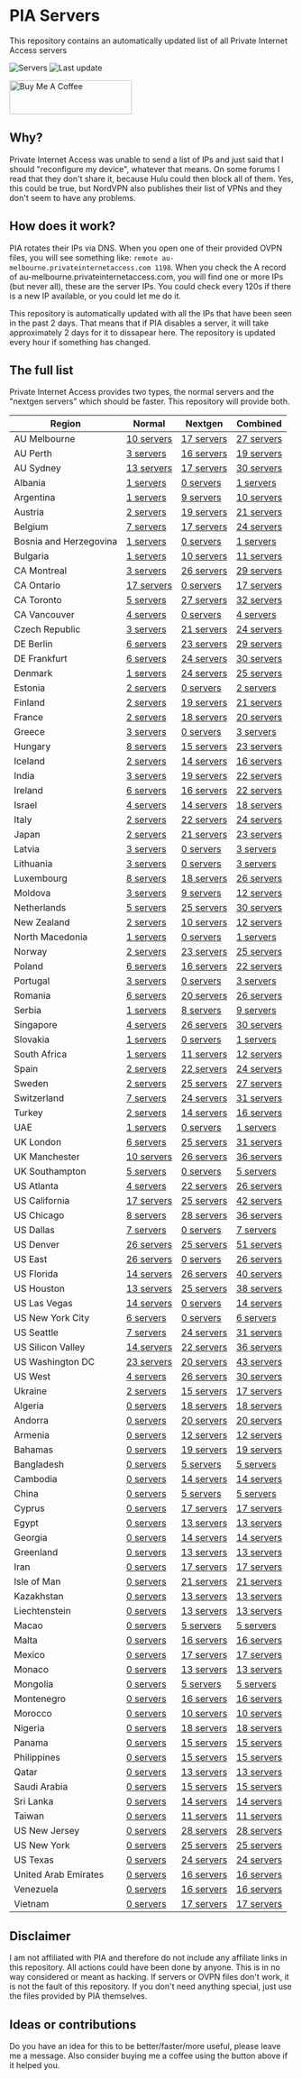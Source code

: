 # PIA Servers
This repository contains an automatically updated list of all Private Internet Access servers

![Servers](https://img.shields.io/badge/servers-1880-brightgreen) ![Last update](https://img.shields.io/badge/last%20update-2020--09--23%2017%3A33-brightgreen) 

<a href="https://www.buymeacoffee.com/Lars-" target="_blank"><img src="https://cdn.buymeacoffee.com/buttons/v2/default-orange.png" alt="Buy Me A Coffee" height="60" style="height: 60px !important;width: 217px !important;" ></a>

## Why?
Private Internet Access was unable to send a list of IPs and just said that I should "reconfigure my device", whatever that means.
On some forums I read that they don't share it, because Hulu could then block all of them. Yes, this could be true, but NordVPN also publishes their list of VPNs and they don't seem to have any problems.

## How does it work?
PIA rotates their IPs via DNS. When you open one of their provided OVPN files, you will see something like:
`remote au-melbourne.privateinternetaccess.com 1198`. When you check the A record of au-melbourne.privateinternetaccess.com, you will find one or more IPs (but never all), these are the server IPs.
You could check every 120s if there is a new IP available, or you could let me do it.

This repository is automatically updated with all the IPs that have been seen in the past 2 days. That means that if PIA disables a server, it will take approximately 2 days for it to dissapear here.
The repository is updated every hour if something has changed.

## The full list
Private Internet Access provides two types, the normal servers and the "nextgen servers" which should be faster. This repository will provide both.

Region | Normal | Nextgen | Combined
------ | ------ | ------- | --------
AU Melbourne | [10 servers](https://github.com/Lars-/PIA-servers/tree/master/normal/AU%20Melbourne) | [17 servers](https://github.com/Lars-/PIA-servers/tree/master/nextgen/AU%20Melbourne) | [27 servers](https://github.com/Lars-/PIA-servers/tree/master/combined/AU%20Melbourne)
AU Perth | [3 servers](https://github.com/Lars-/PIA-servers/tree/master/normal/AU%20Perth) | [16 servers](https://github.com/Lars-/PIA-servers/tree/master/nextgen/AU%20Perth) | [19 servers](https://github.com/Lars-/PIA-servers/tree/master/combined/AU%20Perth)
AU Sydney | [13 servers](https://github.com/Lars-/PIA-servers/tree/master/normal/AU%20Sydney) | [17 servers](https://github.com/Lars-/PIA-servers/tree/master/nextgen/AU%20Sydney) | [30 servers](https://github.com/Lars-/PIA-servers/tree/master/combined/AU%20Sydney)
Albania | [1 servers](https://github.com/Lars-/PIA-servers/tree/master/normal/Albania) | [0 servers](https://github.com/Lars-/PIA-servers/tree/master/nextgen/Albania) | [1 servers](https://github.com/Lars-/PIA-servers/tree/master/combined/Albania)
Argentina | [1 servers](https://github.com/Lars-/PIA-servers/tree/master/normal/Argentina) | [9 servers](https://github.com/Lars-/PIA-servers/tree/master/nextgen/Argentina) | [10 servers](https://github.com/Lars-/PIA-servers/tree/master/combined/Argentina)
Austria | [2 servers](https://github.com/Lars-/PIA-servers/tree/master/normal/Austria) | [19 servers](https://github.com/Lars-/PIA-servers/tree/master/nextgen/Austria) | [21 servers](https://github.com/Lars-/PIA-servers/tree/master/combined/Austria)
Belgium | [7 servers](https://github.com/Lars-/PIA-servers/tree/master/normal/Belgium) | [17 servers](https://github.com/Lars-/PIA-servers/tree/master/nextgen/Belgium) | [24 servers](https://github.com/Lars-/PIA-servers/tree/master/combined/Belgium)
Bosnia and Herzegovina | [1 servers](https://github.com/Lars-/PIA-servers/tree/master/normal/Bosnia%20and%20Herzegovina) | [0 servers](https://github.com/Lars-/PIA-servers/tree/master/nextgen/Bosnia%20and%20Herzegovina) | [1 servers](https://github.com/Lars-/PIA-servers/tree/master/combined/Bosnia%20and%20Herzegovina)
Bulgaria | [1 servers](https://github.com/Lars-/PIA-servers/tree/master/normal/Bulgaria) | [10 servers](https://github.com/Lars-/PIA-servers/tree/master/nextgen/Bulgaria) | [11 servers](https://github.com/Lars-/PIA-servers/tree/master/combined/Bulgaria)
CA Montreal | [3 servers](https://github.com/Lars-/PIA-servers/tree/master/normal/CA%20Montreal) | [26 servers](https://github.com/Lars-/PIA-servers/tree/master/nextgen/CA%20Montreal) | [29 servers](https://github.com/Lars-/PIA-servers/tree/master/combined/CA%20Montreal)
CA Ontario | [17 servers](https://github.com/Lars-/PIA-servers/tree/master/normal/CA%20Ontario) | [0 servers](https://github.com/Lars-/PIA-servers/tree/master/nextgen/CA%20Ontario) | [17 servers](https://github.com/Lars-/PIA-servers/tree/master/combined/CA%20Ontario)
CA Toronto | [5 servers](https://github.com/Lars-/PIA-servers/tree/master/normal/CA%20Toronto) | [27 servers](https://github.com/Lars-/PIA-servers/tree/master/nextgen/CA%20Toronto) | [32 servers](https://github.com/Lars-/PIA-servers/tree/master/combined/CA%20Toronto)
CA Vancouver | [4 servers](https://github.com/Lars-/PIA-servers/tree/master/normal/CA%20Vancouver) | [0 servers](https://github.com/Lars-/PIA-servers/tree/master/nextgen/CA%20Vancouver) | [4 servers](https://github.com/Lars-/PIA-servers/tree/master/combined/CA%20Vancouver)
Czech Republic | [3 servers](https://github.com/Lars-/PIA-servers/tree/master/normal/Czech%20Republic) | [21 servers](https://github.com/Lars-/PIA-servers/tree/master/nextgen/Czech%20Republic) | [24 servers](https://github.com/Lars-/PIA-servers/tree/master/combined/Czech%20Republic)
DE Berlin | [6 servers](https://github.com/Lars-/PIA-servers/tree/master/normal/DE%20Berlin) | [23 servers](https://github.com/Lars-/PIA-servers/tree/master/nextgen/DE%20Berlin) | [29 servers](https://github.com/Lars-/PIA-servers/tree/master/combined/DE%20Berlin)
DE Frankfurt | [6 servers](https://github.com/Lars-/PIA-servers/tree/master/normal/DE%20Frankfurt) | [24 servers](https://github.com/Lars-/PIA-servers/tree/master/nextgen/DE%20Frankfurt) | [30 servers](https://github.com/Lars-/PIA-servers/tree/master/combined/DE%20Frankfurt)
Denmark | [1 servers](https://github.com/Lars-/PIA-servers/tree/master/normal/Denmark) | [24 servers](https://github.com/Lars-/PIA-servers/tree/master/nextgen/Denmark) | [25 servers](https://github.com/Lars-/PIA-servers/tree/master/combined/Denmark)
Estonia | [2 servers](https://github.com/Lars-/PIA-servers/tree/master/normal/Estonia) | [0 servers](https://github.com/Lars-/PIA-servers/tree/master/nextgen/Estonia) | [2 servers](https://github.com/Lars-/PIA-servers/tree/master/combined/Estonia)
Finland | [2 servers](https://github.com/Lars-/PIA-servers/tree/master/normal/Finland) | [19 servers](https://github.com/Lars-/PIA-servers/tree/master/nextgen/Finland) | [21 servers](https://github.com/Lars-/PIA-servers/tree/master/combined/Finland)
France | [2 servers](https://github.com/Lars-/PIA-servers/tree/master/normal/France) | [18 servers](https://github.com/Lars-/PIA-servers/tree/master/nextgen/France) | [20 servers](https://github.com/Lars-/PIA-servers/tree/master/combined/France)
Greece | [3 servers](https://github.com/Lars-/PIA-servers/tree/master/normal/Greece) | [0 servers](https://github.com/Lars-/PIA-servers/tree/master/nextgen/Greece) | [3 servers](https://github.com/Lars-/PIA-servers/tree/master/combined/Greece)
Hungary | [8 servers](https://github.com/Lars-/PIA-servers/tree/master/normal/Hungary) | [15 servers](https://github.com/Lars-/PIA-servers/tree/master/nextgen/Hungary) | [23 servers](https://github.com/Lars-/PIA-servers/tree/master/combined/Hungary)
Iceland | [2 servers](https://github.com/Lars-/PIA-servers/tree/master/normal/Iceland) | [14 servers](https://github.com/Lars-/PIA-servers/tree/master/nextgen/Iceland) | [16 servers](https://github.com/Lars-/PIA-servers/tree/master/combined/Iceland)
India | [3 servers](https://github.com/Lars-/PIA-servers/tree/master/normal/India) | [19 servers](https://github.com/Lars-/PIA-servers/tree/master/nextgen/India) | [22 servers](https://github.com/Lars-/PIA-servers/tree/master/combined/India)
Ireland | [6 servers](https://github.com/Lars-/PIA-servers/tree/master/normal/Ireland) | [16 servers](https://github.com/Lars-/PIA-servers/tree/master/nextgen/Ireland) | [22 servers](https://github.com/Lars-/PIA-servers/tree/master/combined/Ireland)
Israel | [4 servers](https://github.com/Lars-/PIA-servers/tree/master/normal/Israel) | [14 servers](https://github.com/Lars-/PIA-servers/tree/master/nextgen/Israel) | [18 servers](https://github.com/Lars-/PIA-servers/tree/master/combined/Israel)
Italy | [2 servers](https://github.com/Lars-/PIA-servers/tree/master/normal/Italy) | [22 servers](https://github.com/Lars-/PIA-servers/tree/master/nextgen/Italy) | [24 servers](https://github.com/Lars-/PIA-servers/tree/master/combined/Italy)
Japan | [2 servers](https://github.com/Lars-/PIA-servers/tree/master/normal/Japan) | [21 servers](https://github.com/Lars-/PIA-servers/tree/master/nextgen/Japan) | [23 servers](https://github.com/Lars-/PIA-servers/tree/master/combined/Japan)
Latvia | [3 servers](https://github.com/Lars-/PIA-servers/tree/master/normal/Latvia) | [0 servers](https://github.com/Lars-/PIA-servers/tree/master/nextgen/Latvia) | [3 servers](https://github.com/Lars-/PIA-servers/tree/master/combined/Latvia)
Lithuania | [3 servers](https://github.com/Lars-/PIA-servers/tree/master/normal/Lithuania) | [0 servers](https://github.com/Lars-/PIA-servers/tree/master/nextgen/Lithuania) | [3 servers](https://github.com/Lars-/PIA-servers/tree/master/combined/Lithuania)
Luxembourg | [8 servers](https://github.com/Lars-/PIA-servers/tree/master/normal/Luxembourg) | [18 servers](https://github.com/Lars-/PIA-servers/tree/master/nextgen/Luxembourg) | [26 servers](https://github.com/Lars-/PIA-servers/tree/master/combined/Luxembourg)
Moldova | [3 servers](https://github.com/Lars-/PIA-servers/tree/master/normal/Moldova) | [9 servers](https://github.com/Lars-/PIA-servers/tree/master/nextgen/Moldova) | [12 servers](https://github.com/Lars-/PIA-servers/tree/master/combined/Moldova)
Netherlands | [5 servers](https://github.com/Lars-/PIA-servers/tree/master/normal/Netherlands) | [25 servers](https://github.com/Lars-/PIA-servers/tree/master/nextgen/Netherlands) | [30 servers](https://github.com/Lars-/PIA-servers/tree/master/combined/Netherlands)
New Zealand | [2 servers](https://github.com/Lars-/PIA-servers/tree/master/normal/New%20Zealand) | [10 servers](https://github.com/Lars-/PIA-servers/tree/master/nextgen/New%20Zealand) | [12 servers](https://github.com/Lars-/PIA-servers/tree/master/combined/New%20Zealand)
North Macedonia | [1 servers](https://github.com/Lars-/PIA-servers/tree/master/normal/North%20Macedonia) | [0 servers](https://github.com/Lars-/PIA-servers/tree/master/nextgen/North%20Macedonia) | [1 servers](https://github.com/Lars-/PIA-servers/tree/master/combined/North%20Macedonia)
Norway | [2 servers](https://github.com/Lars-/PIA-servers/tree/master/normal/Norway) | [23 servers](https://github.com/Lars-/PIA-servers/tree/master/nextgen/Norway) | [25 servers](https://github.com/Lars-/PIA-servers/tree/master/combined/Norway)
Poland | [6 servers](https://github.com/Lars-/PIA-servers/tree/master/normal/Poland) | [16 servers](https://github.com/Lars-/PIA-servers/tree/master/nextgen/Poland) | [22 servers](https://github.com/Lars-/PIA-servers/tree/master/combined/Poland)
Portugal | [3 servers](https://github.com/Lars-/PIA-servers/tree/master/normal/Portugal) | [0 servers](https://github.com/Lars-/PIA-servers/tree/master/nextgen/Portugal) | [3 servers](https://github.com/Lars-/PIA-servers/tree/master/combined/Portugal)
Romania | [6 servers](https://github.com/Lars-/PIA-servers/tree/master/normal/Romania) | [20 servers](https://github.com/Lars-/PIA-servers/tree/master/nextgen/Romania) | [26 servers](https://github.com/Lars-/PIA-servers/tree/master/combined/Romania)
Serbia | [1 servers](https://github.com/Lars-/PIA-servers/tree/master/normal/Serbia) | [8 servers](https://github.com/Lars-/PIA-servers/tree/master/nextgen/Serbia) | [9 servers](https://github.com/Lars-/PIA-servers/tree/master/combined/Serbia)
Singapore | [4 servers](https://github.com/Lars-/PIA-servers/tree/master/normal/Singapore) | [26 servers](https://github.com/Lars-/PIA-servers/tree/master/nextgen/Singapore) | [30 servers](https://github.com/Lars-/PIA-servers/tree/master/combined/Singapore)
Slovakia | [1 servers](https://github.com/Lars-/PIA-servers/tree/master/normal/Slovakia) | [0 servers](https://github.com/Lars-/PIA-servers/tree/master/nextgen/Slovakia) | [1 servers](https://github.com/Lars-/PIA-servers/tree/master/combined/Slovakia)
South Africa | [1 servers](https://github.com/Lars-/PIA-servers/tree/master/normal/South%20Africa) | [11 servers](https://github.com/Lars-/PIA-servers/tree/master/nextgen/South%20Africa) | [12 servers](https://github.com/Lars-/PIA-servers/tree/master/combined/South%20Africa)
Spain | [2 servers](https://github.com/Lars-/PIA-servers/tree/master/normal/Spain) | [22 servers](https://github.com/Lars-/PIA-servers/tree/master/nextgen/Spain) | [24 servers](https://github.com/Lars-/PIA-servers/tree/master/combined/Spain)
Sweden | [2 servers](https://github.com/Lars-/PIA-servers/tree/master/normal/Sweden) | [25 servers](https://github.com/Lars-/PIA-servers/tree/master/nextgen/Sweden) | [27 servers](https://github.com/Lars-/PIA-servers/tree/master/combined/Sweden)
Switzerland | [7 servers](https://github.com/Lars-/PIA-servers/tree/master/normal/Switzerland) | [24 servers](https://github.com/Lars-/PIA-servers/tree/master/nextgen/Switzerland) | [31 servers](https://github.com/Lars-/PIA-servers/tree/master/combined/Switzerland)
Turkey | [2 servers](https://github.com/Lars-/PIA-servers/tree/master/normal/Turkey) | [14 servers](https://github.com/Lars-/PIA-servers/tree/master/nextgen/Turkey) | [16 servers](https://github.com/Lars-/PIA-servers/tree/master/combined/Turkey)
UAE | [1 servers](https://github.com/Lars-/PIA-servers/tree/master/normal/UAE) | [0 servers](https://github.com/Lars-/PIA-servers/tree/master/nextgen/UAE) | [1 servers](https://github.com/Lars-/PIA-servers/tree/master/combined/UAE)
UK London | [6 servers](https://github.com/Lars-/PIA-servers/tree/master/normal/UK%20London) | [25 servers](https://github.com/Lars-/PIA-servers/tree/master/nextgen/UK%20London) | [31 servers](https://github.com/Lars-/PIA-servers/tree/master/combined/UK%20London)
UK Manchester | [10 servers](https://github.com/Lars-/PIA-servers/tree/master/normal/UK%20Manchester) | [26 servers](https://github.com/Lars-/PIA-servers/tree/master/nextgen/UK%20Manchester) | [36 servers](https://github.com/Lars-/PIA-servers/tree/master/combined/UK%20Manchester)
UK Southampton | [5 servers](https://github.com/Lars-/PIA-servers/tree/master/normal/UK%20Southampton) | [0 servers](https://github.com/Lars-/PIA-servers/tree/master/nextgen/UK%20Southampton) | [5 servers](https://github.com/Lars-/PIA-servers/tree/master/combined/UK%20Southampton)
US Atlanta | [4 servers](https://github.com/Lars-/PIA-servers/tree/master/normal/US%20Atlanta) | [22 servers](https://github.com/Lars-/PIA-servers/tree/master/nextgen/US%20Atlanta) | [26 servers](https://github.com/Lars-/PIA-servers/tree/master/combined/US%20Atlanta)
US California | [17 servers](https://github.com/Lars-/PIA-servers/tree/master/normal/US%20California) | [25 servers](https://github.com/Lars-/PIA-servers/tree/master/nextgen/US%20California) | [42 servers](https://github.com/Lars-/PIA-servers/tree/master/combined/US%20California)
US Chicago | [8 servers](https://github.com/Lars-/PIA-servers/tree/master/normal/US%20Chicago) | [28 servers](https://github.com/Lars-/PIA-servers/tree/master/nextgen/US%20Chicago) | [36 servers](https://github.com/Lars-/PIA-servers/tree/master/combined/US%20Chicago)
US Dallas | [7 servers](https://github.com/Lars-/PIA-servers/tree/master/normal/US%20Dallas) | [0 servers](https://github.com/Lars-/PIA-servers/tree/master/nextgen/US%20Dallas) | [7 servers](https://github.com/Lars-/PIA-servers/tree/master/combined/US%20Dallas)
US Denver | [26 servers](https://github.com/Lars-/PIA-servers/tree/master/normal/US%20Denver) | [25 servers](https://github.com/Lars-/PIA-servers/tree/master/nextgen/US%20Denver) | [51 servers](https://github.com/Lars-/PIA-servers/tree/master/combined/US%20Denver)
US East | [26 servers](https://github.com/Lars-/PIA-servers/tree/master/normal/US%20East) | [0 servers](https://github.com/Lars-/PIA-servers/tree/master/nextgen/US%20East) | [26 servers](https://github.com/Lars-/PIA-servers/tree/master/combined/US%20East)
US Florida | [14 servers](https://github.com/Lars-/PIA-servers/tree/master/normal/US%20Florida) | [26 servers](https://github.com/Lars-/PIA-servers/tree/master/nextgen/US%20Florida) | [40 servers](https://github.com/Lars-/PIA-servers/tree/master/combined/US%20Florida)
US Houston | [13 servers](https://github.com/Lars-/PIA-servers/tree/master/normal/US%20Houston) | [25 servers](https://github.com/Lars-/PIA-servers/tree/master/nextgen/US%20Houston) | [38 servers](https://github.com/Lars-/PIA-servers/tree/master/combined/US%20Houston)
US Las Vegas | [14 servers](https://github.com/Lars-/PIA-servers/tree/master/normal/US%20Las%20Vegas) | [0 servers](https://github.com/Lars-/PIA-servers/tree/master/nextgen/US%20Las%20Vegas) | [14 servers](https://github.com/Lars-/PIA-servers/tree/master/combined/US%20Las%20Vegas)
US New York City | [6 servers](https://github.com/Lars-/PIA-servers/tree/master/normal/US%20New%20York%20City) | [0 servers](https://github.com/Lars-/PIA-servers/tree/master/nextgen/US%20New%20York%20City) | [6 servers](https://github.com/Lars-/PIA-servers/tree/master/combined/US%20New%20York%20City)
US Seattle | [7 servers](https://github.com/Lars-/PIA-servers/tree/master/normal/US%20Seattle) | [24 servers](https://github.com/Lars-/PIA-servers/tree/master/nextgen/US%20Seattle) | [31 servers](https://github.com/Lars-/PIA-servers/tree/master/combined/US%20Seattle)
US Silicon Valley | [14 servers](https://github.com/Lars-/PIA-servers/tree/master/normal/US%20Silicon%20Valley) | [22 servers](https://github.com/Lars-/PIA-servers/tree/master/nextgen/US%20Silicon%20Valley) | [36 servers](https://github.com/Lars-/PIA-servers/tree/master/combined/US%20Silicon%20Valley)
US Washington DC | [23 servers](https://github.com/Lars-/PIA-servers/tree/master/normal/US%20Washington%20DC) | [20 servers](https://github.com/Lars-/PIA-servers/tree/master/nextgen/US%20Washington%20DC) | [43 servers](https://github.com/Lars-/PIA-servers/tree/master/combined/US%20Washington%20DC)
US West | [4 servers](https://github.com/Lars-/PIA-servers/tree/master/normal/US%20West) | [26 servers](https://github.com/Lars-/PIA-servers/tree/master/nextgen/US%20West) | [30 servers](https://github.com/Lars-/PIA-servers/tree/master/combined/US%20West)
Ukraine | [2 servers](https://github.com/Lars-/PIA-servers/tree/master/normal/Ukraine) | [15 servers](https://github.com/Lars-/PIA-servers/tree/master/nextgen/Ukraine) | [17 servers](https://github.com/Lars-/PIA-servers/tree/master/combined/Ukraine)
Algeria | [0 servers](https://github.com/Lars-/PIA-servers/tree/master/normal/Algeria) | [18 servers](https://github.com/Lars-/PIA-servers/tree/master/nextgen/Algeria) | [18 servers](https://github.com/Lars-/PIA-servers/tree/master/combined/Algeria)
Andorra | [0 servers](https://github.com/Lars-/PIA-servers/tree/master/normal/Andorra) | [20 servers](https://github.com/Lars-/PIA-servers/tree/master/nextgen/Andorra) | [20 servers](https://github.com/Lars-/PIA-servers/tree/master/combined/Andorra)
Armenia | [0 servers](https://github.com/Lars-/PIA-servers/tree/master/normal/Armenia) | [12 servers](https://github.com/Lars-/PIA-servers/tree/master/nextgen/Armenia) | [12 servers](https://github.com/Lars-/PIA-servers/tree/master/combined/Armenia)
Bahamas | [0 servers](https://github.com/Lars-/PIA-servers/tree/master/normal/Bahamas) | [19 servers](https://github.com/Lars-/PIA-servers/tree/master/nextgen/Bahamas) | [19 servers](https://github.com/Lars-/PIA-servers/tree/master/combined/Bahamas)
Bangladesh | [0 servers](https://github.com/Lars-/PIA-servers/tree/master/normal/Bangladesh) | [5 servers](https://github.com/Lars-/PIA-servers/tree/master/nextgen/Bangladesh) | [5 servers](https://github.com/Lars-/PIA-servers/tree/master/combined/Bangladesh)
Cambodia | [0 servers](https://github.com/Lars-/PIA-servers/tree/master/normal/Cambodia) | [14 servers](https://github.com/Lars-/PIA-servers/tree/master/nextgen/Cambodia) | [14 servers](https://github.com/Lars-/PIA-servers/tree/master/combined/Cambodia)
China | [0 servers](https://github.com/Lars-/PIA-servers/tree/master/normal/China) | [5 servers](https://github.com/Lars-/PIA-servers/tree/master/nextgen/China) | [5 servers](https://github.com/Lars-/PIA-servers/tree/master/combined/China)
Cyprus | [0 servers](https://github.com/Lars-/PIA-servers/tree/master/normal/Cyprus) | [17 servers](https://github.com/Lars-/PIA-servers/tree/master/nextgen/Cyprus) | [17 servers](https://github.com/Lars-/PIA-servers/tree/master/combined/Cyprus)
Egypt | [0 servers](https://github.com/Lars-/PIA-servers/tree/master/normal/Egypt) | [13 servers](https://github.com/Lars-/PIA-servers/tree/master/nextgen/Egypt) | [13 servers](https://github.com/Lars-/PIA-servers/tree/master/combined/Egypt)
Georgia | [0 servers](https://github.com/Lars-/PIA-servers/tree/master/normal/Georgia) | [14 servers](https://github.com/Lars-/PIA-servers/tree/master/nextgen/Georgia) | [14 servers](https://github.com/Lars-/PIA-servers/tree/master/combined/Georgia)
Greenland | [0 servers](https://github.com/Lars-/PIA-servers/tree/master/normal/Greenland) | [13 servers](https://github.com/Lars-/PIA-servers/tree/master/nextgen/Greenland) | [13 servers](https://github.com/Lars-/PIA-servers/tree/master/combined/Greenland)
Iran | [0 servers](https://github.com/Lars-/PIA-servers/tree/master/normal/Iran) | [17 servers](https://github.com/Lars-/PIA-servers/tree/master/nextgen/Iran) | [17 servers](https://github.com/Lars-/PIA-servers/tree/master/combined/Iran)
Isle of Man | [0 servers](https://github.com/Lars-/PIA-servers/tree/master/normal/Isle%20of%20Man) | [21 servers](https://github.com/Lars-/PIA-servers/tree/master/nextgen/Isle%20of%20Man) | [21 servers](https://github.com/Lars-/PIA-servers/tree/master/combined/Isle%20of%20Man)
Kazakhstan | [0 servers](https://github.com/Lars-/PIA-servers/tree/master/normal/Kazakhstan) | [13 servers](https://github.com/Lars-/PIA-servers/tree/master/nextgen/Kazakhstan) | [13 servers](https://github.com/Lars-/PIA-servers/tree/master/combined/Kazakhstan)
Liechtenstein | [0 servers](https://github.com/Lars-/PIA-servers/tree/master/normal/Liechtenstein) | [13 servers](https://github.com/Lars-/PIA-servers/tree/master/nextgen/Liechtenstein) | [13 servers](https://github.com/Lars-/PIA-servers/tree/master/combined/Liechtenstein)
Macao | [0 servers](https://github.com/Lars-/PIA-servers/tree/master/normal/Macao) | [5 servers](https://github.com/Lars-/PIA-servers/tree/master/nextgen/Macao) | [5 servers](https://github.com/Lars-/PIA-servers/tree/master/combined/Macao)
Malta | [0 servers](https://github.com/Lars-/PIA-servers/tree/master/normal/Malta) | [16 servers](https://github.com/Lars-/PIA-servers/tree/master/nextgen/Malta) | [16 servers](https://github.com/Lars-/PIA-servers/tree/master/combined/Malta)
Mexico | [0 servers](https://github.com/Lars-/PIA-servers/tree/master/normal/Mexico) | [17 servers](https://github.com/Lars-/PIA-servers/tree/master/nextgen/Mexico) | [17 servers](https://github.com/Lars-/PIA-servers/tree/master/combined/Mexico)
Monaco | [0 servers](https://github.com/Lars-/PIA-servers/tree/master/normal/Monaco) | [13 servers](https://github.com/Lars-/PIA-servers/tree/master/nextgen/Monaco) | [13 servers](https://github.com/Lars-/PIA-servers/tree/master/combined/Monaco)
Mongolia | [0 servers](https://github.com/Lars-/PIA-servers/tree/master/normal/Mongolia) | [5 servers](https://github.com/Lars-/PIA-servers/tree/master/nextgen/Mongolia) | [5 servers](https://github.com/Lars-/PIA-servers/tree/master/combined/Mongolia)
Montenegro | [0 servers](https://github.com/Lars-/PIA-servers/tree/master/normal/Montenegro) | [16 servers](https://github.com/Lars-/PIA-servers/tree/master/nextgen/Montenegro) | [16 servers](https://github.com/Lars-/PIA-servers/tree/master/combined/Montenegro)
Morocco | [0 servers](https://github.com/Lars-/PIA-servers/tree/master/normal/Morocco) | [10 servers](https://github.com/Lars-/PIA-servers/tree/master/nextgen/Morocco) | [10 servers](https://github.com/Lars-/PIA-servers/tree/master/combined/Morocco)
Nigeria | [0 servers](https://github.com/Lars-/PIA-servers/tree/master/normal/Nigeria) | [18 servers](https://github.com/Lars-/PIA-servers/tree/master/nextgen/Nigeria) | [18 servers](https://github.com/Lars-/PIA-servers/tree/master/combined/Nigeria)
Panama | [0 servers](https://github.com/Lars-/PIA-servers/tree/master/normal/Panama) | [15 servers](https://github.com/Lars-/PIA-servers/tree/master/nextgen/Panama) | [15 servers](https://github.com/Lars-/PIA-servers/tree/master/combined/Panama)
Philippines | [0 servers](https://github.com/Lars-/PIA-servers/tree/master/normal/Philippines) | [15 servers](https://github.com/Lars-/PIA-servers/tree/master/nextgen/Philippines) | [15 servers](https://github.com/Lars-/PIA-servers/tree/master/combined/Philippines)
Qatar | [0 servers](https://github.com/Lars-/PIA-servers/tree/master/normal/Qatar) | [13 servers](https://github.com/Lars-/PIA-servers/tree/master/nextgen/Qatar) | [13 servers](https://github.com/Lars-/PIA-servers/tree/master/combined/Qatar)
Saudi Arabia | [0 servers](https://github.com/Lars-/PIA-servers/tree/master/normal/Saudi%20Arabia) | [15 servers](https://github.com/Lars-/PIA-servers/tree/master/nextgen/Saudi%20Arabia) | [15 servers](https://github.com/Lars-/PIA-servers/tree/master/combined/Saudi%20Arabia)
Sri Lanka | [0 servers](https://github.com/Lars-/PIA-servers/tree/master/normal/Sri%20Lanka) | [14 servers](https://github.com/Lars-/PIA-servers/tree/master/nextgen/Sri%20Lanka) | [14 servers](https://github.com/Lars-/PIA-servers/tree/master/combined/Sri%20Lanka)
Taiwan | [0 servers](https://github.com/Lars-/PIA-servers/tree/master/normal/Taiwan) | [11 servers](https://github.com/Lars-/PIA-servers/tree/master/nextgen/Taiwan) | [11 servers](https://github.com/Lars-/PIA-servers/tree/master/combined/Taiwan)
US New Jersey | [0 servers](https://github.com/Lars-/PIA-servers/tree/master/normal/US%20New%20Jersey) | [28 servers](https://github.com/Lars-/PIA-servers/tree/master/nextgen/US%20New%20Jersey) | [28 servers](https://github.com/Lars-/PIA-servers/tree/master/combined/US%20New%20Jersey)
US New York | [0 servers](https://github.com/Lars-/PIA-servers/tree/master/normal/US%20New%20York) | [25 servers](https://github.com/Lars-/PIA-servers/tree/master/nextgen/US%20New%20York) | [25 servers](https://github.com/Lars-/PIA-servers/tree/master/combined/US%20New%20York)
US Texas | [0 servers](https://github.com/Lars-/PIA-servers/tree/master/normal/US%20Texas) | [24 servers](https://github.com/Lars-/PIA-servers/tree/master/nextgen/US%20Texas) | [24 servers](https://github.com/Lars-/PIA-servers/tree/master/combined/US%20Texas)
United Arab Emirates | [0 servers](https://github.com/Lars-/PIA-servers/tree/master/normal/United%20Arab%20Emirates) | [16 servers](https://github.com/Lars-/PIA-servers/tree/master/nextgen/United%20Arab%20Emirates) | [16 servers](https://github.com/Lars-/PIA-servers/tree/master/combined/United%20Arab%20Emirates)
Venezuela | [0 servers](https://github.com/Lars-/PIA-servers/tree/master/normal/Venezuela) | [16 servers](https://github.com/Lars-/PIA-servers/tree/master/nextgen/Venezuela) | [16 servers](https://github.com/Lars-/PIA-servers/tree/master/combined/Venezuela)
Vietnam | [0 servers](https://github.com/Lars-/PIA-servers/tree/master/normal/Vietnam) | [17 servers](https://github.com/Lars-/PIA-servers/tree/master/nextgen/Vietnam) | [17 servers](https://github.com/Lars-/PIA-servers/tree/master/combined/Vietnam)


## Disclaimer
I am not affiliated with PIA and therefore do not include any affiliate links in this repository. 
All actions could have been done by anyone. This is in no way considered or meant as hacking. 
If servers or OVPN files don't work, it is not the fault of this repository. If you don't need anything special, just use the files provided by PIA themselves.

## Ideas or contributions
Do you have an idea for this to be better/faster/more useful, please leave me a message. Also consider buying me a coffee using the button above if it helped you.